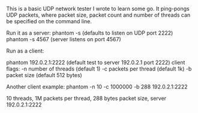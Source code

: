 This is a basic UDP network tester I wrote to learn some go.
It ping-pongs UDP packets, where packet size, packet count
and number of threads can be specified on the command line.

Run it as a server:
phantom -s (defaults to listen on UDP port 2222)
phantom -s 4567 (server listens on port 4567)

Run as a client:

phantom 192.0.2.1:2222 (default test to server 192.0.2.1 port 2222)
client flags:
 -n <number> number of threads (default 1)
 -c <number> packets per thread (default 1k)
 -b <number> packet size (default 512 bytes)

Another client example:
phantom -n 10 -c 1000000 -b 288 192.0.2.1:2222

10 threads, 1M packets per thread, 288 bytes packet size, server 192.0.2.1:2222


